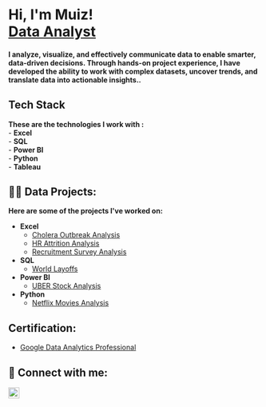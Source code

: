 <h1>Hi, I'm Muiz! <br/><a href="https://github.com/Olasode20">Data Analyst</a> </h1>
<h4>I analyze, visualize, and effectively communicate data to enable smarter, data-driven decisions. Through hands-on project experience, I have developed the ability to work with complex datasets, uncover trends, and translate data into actionable insights..</h4>

<h2>Tech Stack</h2>
<b>These are the technologies I work with :</b> <br/ >
- <b>Excel</b><br/>
- <b>SQL</b><br/ >
- <b>Power BI</b><br/ >
- <b>Python</b><br/ >
- <b>Tableau</b><br/ >
 
  
<h2>👨‍💻 Data Projects:</h2>
<b> Here are some of the projects I've worked on:</b>

- <b>Excel</b>
  - [Cholera Outbreak Analysis](https://medium.com/@olasodemuiz/cholera-outbreak-analysis-1853-st-catherine-35a3da0757e3)
  - [HR Attrition Analysis](https://medium.com/@olasodemuiz/hr-attrition-analysis-report-48705b502479)
  - [Recruitment Survey Analysis](https://medium.com/@olasodemuiz/analyzing-the-analyst-league-community-recruitment-survey-may-2024-29b2c767474c)
- <b>SQL</b>
  - [World Layoffs](https://medium.com/@olasodemuiz/world-layoff-analysis-using-sql-report-63329372d0bc)
- <b>Power BI</b>
  - [UBER Stock Analysis](https://github.com/joshmadakor1/EncrypterPOC)
- <b>Python</b>
  - [Netflix Movies Analysis](https://medium.com/@olasodemuiz/netflix-movies-analysis-using-python-b3b2fe513ffe)

<h2>Certification:</h2>

  - [Google Data Analytics Professional](https://www.coursera.org/account/accomplishments/professional-cert/UCSGH4TGM6E4)

<h2> 🤳 Connect with me:</h2>

[<img align="left" alt="Olasode | LinkedIn" width="22px" src="https://cdn.jsdelivr.net/npm/simple-icons@v3/icons/linkedin.svg" />][linkedin]

[linkedin]: https://linkedin.com/in/olasode-muiz
